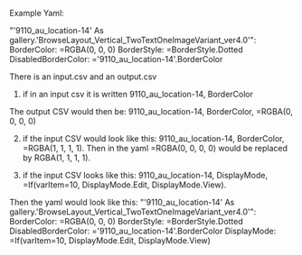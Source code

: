 Example Yaml:

"'9110_au_location-14' As gallery.'BrowseLayout_Vertical_TwoTextOneImageVariant_ver4.0'":
    BorderColor: =RGBA(0, 0, 0)
    BorderStyle: =BorderStyle.Dotted
    DisabledBorderColor: ='9110_au_location-14'.BorderColor

There is an input.csv and an output.csv

1. if in an input csv it is written
9110_au_location-14, BorderColor

The output CSV would then be:
9110_au_location-14, BorderColor, =RGBA(0, 0, 0, 0)

2. if the input CSV would look like this:
9110_au_location-14, BorderColor, =RGBA(1, 1, 1, 1).
Then in the yaml =RGBA(0, 0, 0, 0) would be replaced by RGBA(1, 1, 1, 1).

3. if the input CSV looks like this:
9110_au_location-14, DisplayMode, =If(varItem=10, DisplayMode.Edit, DisplayMode.View).

Then the yaml would look like this:
"'9110_au_location-14' As gallery.'BrowseLayout_Vertical_TwoTextOneImageVariant_ver4.0'":
    BorderColor: =RGBA(0, 0, 0)
    BorderStyle: =BorderStyle.Dotted
    DisabledBorderColor: ='9110_au_location-14'.BorderColor
    DisplayMode: =If(varItem=10, DisplayMode.Edit, DisplayMode.View)
